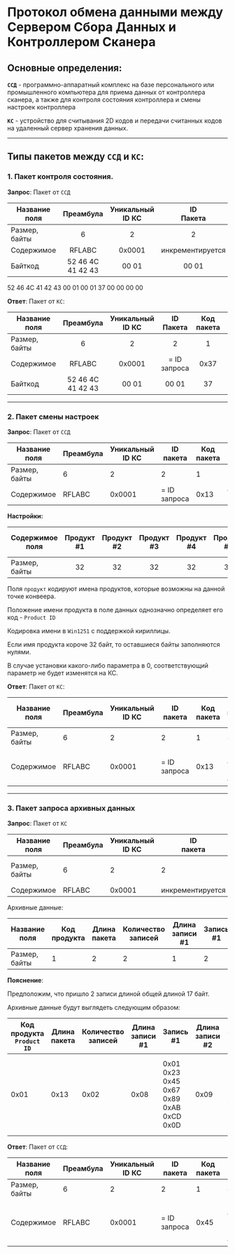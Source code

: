 # Протокол обмена данными между Сервером Сбора Данных и Контроллером Сканера

## Основные определения:

**`ССД`** - программно-аппаратный комплекс на базе персонального или промышленного компьютера для приема данных от контроллера сканера, а также для контроля состояния контроллера и смены настроек контроллера

**`КС`** - устройство для считывания 2D кодов и передачи считанных кодов на удаленный сервер хранения данных.

---

## Типы пакетов между `ССД` и `КС`:

### 1. Пакет контроля состояния.

**Запрос**: Пакет от `ССД`

| Название поля |     Преамбула     | Уникальный<br>ID КС |   ID<br>Пакета   | Код пакета |   Резерв    |
| ------------- | :---------------: | :-----------------: | :--------------: | :--------: | :---------: |
| Размер, байты |         6         |          2          |        2         |     1      |      4      |
| Содержимое    |      RFLABC       |       0x0001        | инкрементируется |    0x37    | 0x00000000  |
| Байткод       | 52 46 4C 41 42 43 |        00 01        |      00 01       |     37     | 00 00 00 00 |

52 46 4C 41 42 43 00 01 00 01 37 00 00 00 00

**Ответ**: Пакет от `КС`:

| Название поля |     Преамбула     | Уникальный<br>ID КС | ID<br>Пакета | Код пакета |   Резерв    |
| ------------- | :---------------: | :-----------------: | :----------: | :--------: | :---------: |
| Размер, байты |         6         |          2          |      2       |     1      |      4      |
| Содержимое    |      RFLABC       |       0x0001        | = ID запроса |    0x37    | 0x00000000  |
| Байткод       | 52 46 4C 41 42 43 |        00 01        |    00 01     |     37     | 00 00 00 00 |

---

### 2. Пакет смены настроек

**Запрос**: Пакет от `ССД`

| Название поля | Преамбула | Уникальный<br>ID КС | ID<br>пакета | Код пакета | Данные настроек |
| ------------- | --------- | ------------------- | ------------ | ---------- | --------------- |
| Размер, байты | 6         | 2                   | 2            | 1          | 256             |
| Содержимое    | RFLABC    | 0x0001              | = ID запроса | 0x13       | см. настройки   |

**Настройки:**

| Содержимое<br>поля | Продукт<br>#1 | Продукт<br>#2 | Продукт<br>#3 | Продукт<br>#4 | Продукт<br>#5 | Продукт<br>#6 | IP-адрес<br>КС | Порт<br>КС | IP-адрес<br>шлюза | Маска<br>подсети | Резерв |
| ------------------ | :-----------: | :-----------: | :-----------: | :-----------: | :-----------: | :-----------: | :------------: | :--------: | :---------------: | :--------------: | :----: |
| Размер,<br>байты   |      32       |      32       |      32       |      32       |      32       |      32       |       4        |     2      |         4         |        4         |   50   |

Поля `продукт` кодируют имена продуктов, которые возможны на данной точке конвеера.

Положение имени продукта в поле данных однозначно определяет его код - `Product ID`

Кодировка имени в `Win1251` с поддержкой кириллицы.

Если имя продукта короче 32 байт, то оставшиеся байты заполняются нулями.

В случае установки какого-либо параметра в 0, соответствующий параметр не будет изменятся на КС.

**Ответ**: Пакет от `КС`:

| Название поля | Преамбула | Уникальный<br>ID КС | ID пакета    | Код пакета | Статус применения настроек            |
| ------------- | --------- | ------------------- | ------------ | ---------- | ------------------------------------- |
| Размер, байты | 6         | 2                   | 2            | 1          | 4                                     |
| Содержимое    | RFLABC    | 0x0001              | = ID запроса | 0x13       | 0 - нет ошибок.<br>1..N - код ошибки. |

---

### 3. Пакет запроса архивных данных

**Запрос**: Пакет от `КС`

| Название поля | Преамбула | Уникальный<br>ID КС | ID<br>пакета     | Код пакета | Данные архива |
| ------------- | --------- | ------------------- | ---------------- | ---------- | ------------- |
| Размер, байты | 6         | 2                   | 2                | 1          | Не более 2048 |
| Содержимое    | RFLABC    | 0x0001              | инкрементируется | 0x45       |               |

Архивные данные:

| Название поля | Код<br>продукта | Длина<br>пакета | Количество<br>записей | Длина<br>записи #1 | Запись<br>#1 | ... | Длина<br>записи #N | Запись<br>#N |
| ------------- | --------------- | --------------- | --------------------- | ------------------ | ------------ | --- | ------------------ | ------------ |
| Размер, байты | 1               | 2               | 2                     | 1                  | 2            |     | 1                  | 2            |

**Пояснение**:

Предположим, что пришло 2 записи длиной общей длиной 17 байт.

Архивные данные будут выглядеть следующим образом:

| Код<br>продукта<br>`Product ID` | Длина<br>пакета | Количество<br>записей | Длина<br>записи #1 | Запись #1                               | Длина<br>записи #2 | Запись #2                                    |
| ------------------------------- | --------------- | --------------------- | ------------------ | --------------------------------------- | ------------------ | -------------------------------------------- |
| 0x01                            | 0x13            | 0x02                  | 0x08               | 0x01 0x23 0x45 0x67 0x89 0xAB 0xCD 0x0D | 0x09               | 0xFE 0xDC 0xBA 0x98 0x76 0x54 0x32 0x10 0x0D |


**Ответ**: Пакет от `ССД`:

| Название поля | Преамбула | Уникальный<br>ID КС | ID<br>пакета | Код пакета | Код ошибки                            |
| ------------- | --------- | ------------------- | ------------ | ---------- | ------------------------------------- |
| Размер, байты | 6         | 2                   | 2            | 1          | 4                                     |
| Содержимое    | RFLABC    | 0x0001              | = ID запроса | 0x45       | 0 - нет ошибок.<br>1..N - код ошибки. |
